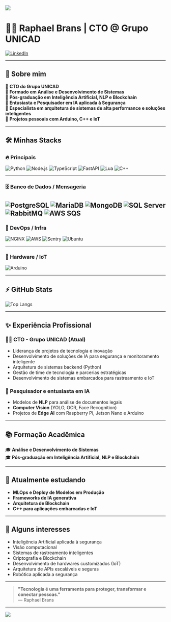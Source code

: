 <img src="https://capsule-render.vercel.app/api?type=waving&color=0:0099FF,100:00CC99&height=200&section=header&text=Raphael%20Brans%20|%20CTO%20Grupo%20UNICAD&fontSize=40&fontColor=ffffff" />

# 👨‍💻 Raphael Brans | CTO @ Grupo UNICAD

[![LinkedIn](https://img.shields.io/badge/LinkedIn-blue?logo=linkedin)](https://linkedin.com/in/raphael-brans-396701166) 

---

## 🚀 Sobre mim

🔹 **CTO do Grupo UNICAD**  
🔹 **Formado em Análise e Desenvolvimento de Sistemas**  
🔹 **Pós-graduação em Inteligência Artificial, NLP e Blockchain**  
🔹 **Entusiasta e Pesquisador em IA aplicada à Segurança**  
🔹 **Especialista em arquitetura de sistemas de alta performance e soluções inteligentes**  
🔹 **Projetos pessoais com Arduino, C++ e IoT**

---

## 🛠️ Minhas Stacks

### 🔥 Principais

![Python](https://img.shields.io/badge/Python-3776AB?logo=python&logoColor=white)
![Node.js](https://img.shields.io/badge/Node.js-339933?logo=node.js&logoColor=white)
![TypeScript](https://img.shields.io/badge/TypeScript-3178C6?logo=typescript&logoColor=white)
![FastAPI](https://img.shields.io/badge/FastAPI-009688?logo=fastapi&logoColor=white)
![Lua](https://img.shields.io/badge/Lua-2C2D72?logo=lua&logoColor=white)
![C++](https://img.shields.io/badge/C++-00599C?logo=cplusplus&logoColor=white)

---

### 🗄️ Banco de Dados / Mensageria

![PostgreSQL](https://img.shields.io/badge/PostgreSQL-4169E1?logo=postgresql&logoColor=white)
![MariaDB](https://img.shields.io/badge/MariaDB-003545?logo=mariadb&logoColor=white)
![MongoDB](https://img.shields.io/badge/MongoDB-47A248?logo=mongodb&logoColor=white)
![SQL Server](https://img.shields.io/badge/SQL%20Server-CC2927?logo=microsoft-sql-server&logoColor=white)
![RabbitMQ](https://img.shields.io/badge/RabbitMQ-FF6600?logo=rabbitmq&logoColor=white)
![AWS SQS](https://img.shields.io/badge/AWS%20SQS-FF9900?logo=amazon-aws&logoColor=white)
---

### 🚢 DevOps / Infra

![NGINX](https://img.shields.io/badge/NGINX-009639?logo=nginx&logoColor=white)
![AWS](https://img.shields.io/badge/AWS-232F3E?logo=amazon-aws&logoColor=white)
![Sentry](https://img.shields.io/badge/Sentry-362D59?logo=sentry&logoColor=white)
![Ubuntu](https://img.shields.io/badge/Ubuntu-E95420?logo=ubuntu&logoColor=white)

---

### 🔌 Hardware / IoT

![Arduino](https://img.shields.io/badge/Arduino-00979D?logo=arduino&logoColor=white)

---

## ⚡ GitHub Stats

![Top Langs](https://github-readme-stats.vercel.app/api/top-langs/?username=badbrans&layout=compact&theme=radical)

---

## ✨ Experiência Profissional

### 👨‍💼 CTO - Grupo UNICAD (Atual)
- Liderança de projetos de tecnologia e inovação
- Desenvolvimento de soluções de IA para segurança e monitoramento inteligente
- Arquitetura de sistemas backend (Python)
- Gestão de time de tecnologia e parcerias estratégicas
- Desenvolvimento de sistemas embarcados para rastreamento e IoT

### 🧠 Pesquisador e entusiasta em IA
- Modelos de **NLP** para análise de documentos legais
- **Computer Vision** (YOLO, OCR, Face Recognition)
- Projetos de **Edge AI** com Raspberry Pi, Jetson Nano e Arduino

---

## 📚 Formação Acadêmica

🎓 **Análise e Desenvolvimento de Sistemas**  
🎓 **Pós-graduação em Inteligência Artificial, NLP e Blockchain**  

---

## 🌱 Atualmente estudando

- **MLOps e Deploy de Modelos em Produção**
- **Frameworks de IA generativa**
- **Arquitetura de Blockchain**
- **C++ para aplicações embarcadas e IoT**

---

## 🚀 Alguns interesses

- Inteligência Artificial aplicada à segurança
- Visão computacional
- Sistemas de rastreamento inteligentes
- Criptografia e Blockchain
- Desenvolvimento de hardwares customizados (IoT)
- Arquitetura de APIs escaláveis e seguras
- Robótica aplicada a segurança

---

> **"Tecnologia é uma ferramenta para proteger, transformar e conectar pessoas."**  
> — Raphael Brans

---

<img src="https://capsule-render.vercel.app/api?type=waving&color=0:0099FF,100:00CC99&height=150&section=footer"/>

